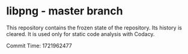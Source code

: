 # libpng - master branch

This repository contains the frozen state of the repository.
Its history is cleared. It is used only for static code
analysis with Codacy.

Commit Time: 1721962477